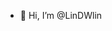 - 👋 Hi, I’m @LinDWlin

<!---
LinDWlin/LinDWlin is a ✨ special ✨ repository because its `README.md` (this file) appears on your GitHub profile.
You can click the Preview link to take a look at your changes.
--->

